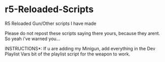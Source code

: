 # r5-Reloaded-Scripts
R5 Reloaded Gun/Other scripts I have made

Please do not repost these scripts saying there yours, because they arent. So yeah i've warned you...

INSTRUCTIONS*: If u are adding my Minigun, add everything in the Dev Playlist Vars bit of the playlist script for the weapon to work.
